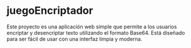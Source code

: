 # juegoEncriptador
Este proyecto es una aplicación web simple que permite a los usuarios encriptar y desencriptar texto utilizando el formato Base64. Está diseñado para ser fácil de usar con una interfaz limpia y moderna.
